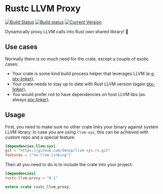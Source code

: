 # Rustc LLVM Proxy

[![Build Status](https://travis-ci.org/denzp/rustc-llvm-proxy.svg?branch=master)](https://travis-ci.org/denzp/rustc-llvm-proxy)
[![Build status](https://ci.appveyor.com/api/projects/status/4oxi872d3nir8ndk?svg=true)](https://ci.appveyor.com/project/denzp/rustc-llvm-proxy)
[![Current Version](https://img.shields.io/crates/v/rustc-llvm-proxy.svg)](https://crates.io/crates/rustc-llvm-proxy)

Dynamically proxy LLVM calls into Rust own shared library! 🎉

## Use cases
Normally there is no much need for the crate, except a couple of exotic cases:

* Your crate is some kind build process helper that leverages LLVM (e.g. [ptx-linker](https://github.com/denzp/rust-ptx-linker)),
* Your crate needs to stay up to date with Rust LLVM version (again [ptx-linker](https://github.com/denzp/rust-ptx-linker)),
* You would prefer not to have dependencies on host LLVM libs (as always [ptx-linker](https://github.com/denzp/rust-ptx-linker)).

## Usage
First, you need to make sure no other crate links your binary against system LLVM library.
In case you are using `llvm-sys`, this can be achieved with custom repo and a special feature:

``` toml
[dependencies.llvm-sys]
git = "https://github.com/denzp/llvm-sys.rs.git"
features = ["no-llvm-linking"]
```

Then all you need to do is to include the crate into your project:

``` toml
[dependencies]
rustc-llvm-proxy = "0.1"
```

``` rust
extern crate rustc_llvm_proxy;
```
